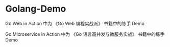 # Golang-Demo
Go Web in Action 中为 《Go Web 编程实战派》 书籍中的练手 Demo

Go Microservice in Action 中为 《Go 语言高并发与微服务实战》 书籍中的练手 Demo

